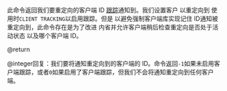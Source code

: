 此命令返回我们要重定向的客户端 ID
[跟踪](/topics/client-side-caching)通知到。我们设置客户
以重定向到 使用时`CLIENT TRACKING`以启用跟踪。但是
以避免强制客户端库实现记住
ID通知被重定向到，此命令存在是为了改进
内省并允许客户端稍后检查重定向是否处于活动状态
以及哪个客户端 ID。

@return

@integer回复：我们要将通知重定向到的客户端的 ID。命令返回`-1`如果未启用客户端跟踪，或者`0`如果启用了客户端跟踪，但我们不会将通知重定向到任何客户端。
